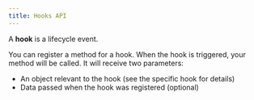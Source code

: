 ```yaml
---
title: Hooks API
---
```


A **hook** is a lifecycle event.

You can register a method for a hook. When the hook is triggered, your method will be
called. It will receive two parameters:

 - An object relevant to the hook (see the specific hook for details)
 - Data passed when the hook was registered (optional)

<ReadMore title="Available hooks"/>
